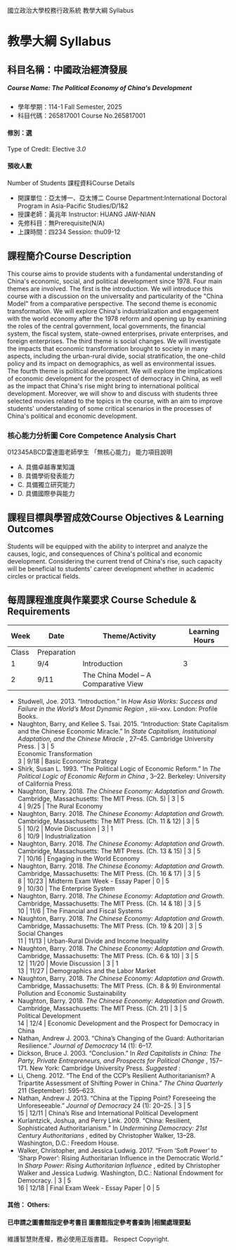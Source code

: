 國立政治大學校務行政系統 教學大綱 Syllabus
# 教學大綱 Syllabus
##  科目名稱：中國政治經濟發展
#####  Course Name: The Political Economy of China's Development
  * 學年學期：114-1 Fall Semester, 2025 
  * 科目代碼：265817001 Course No.265817001
#### 修別：選
Type of Credit: Elective 
_3.0_
#### 預收人數
Number of Students
課程資料Course Details
  * 開課單位：亞太博一、亞太博二 Course Department:International Doctoral Program in Asia-Pacific Studies/D/1&2 
  * 授課老師：黃兆年 Instructor: HUANG JAW-NIAN 
  * 先修科目：無Prerequisite(N/A)
  * 上課時間：四234 Session: thu09-12 
##  課程簡介Course Description
This course aims to provide students with a fundamental understanding of China's economic, social, and political development since 1978. Four main themes are involved. The first is the introduction. We will introduce this course with a discussion on the universality and particularity of the "China Model" from a comparative perspective. The second theme is economic transformation. We will explore China's industrialization and engagement with the world economy after the 1978 reform and opening up by examining the roles of the central government, local governments, the financial system, the fiscal system, state-owned enterprises, private enterprises, and foreign enterprises. The third theme is social changes. We will investigate the impacts that economic transformation brought to society in many aspects, including the urban-rural divide, social stratification, the one-child policy and its impact on demographics, as well as environmental issues. The fourth theme is political development. We will explore the implications of economic development for the prospect of democracy in China, as well as the impact that China's rise might bring to international political development. Moreover, we will show to and discuss with students three selected movies related to the topics in the course, with an aim to improve students' understanding of some critical scenarios in the processes of China's political and economic development.
###  核心能力分析圖 Core Competence Analysis Chart
012345ABCD雷達圖老師學生
「無核心能力」 
能力項目說明
  * A. 具備卓越專業知識
  * B. 具備學術發表能力
  * C. 具備獨立研究能力
  * D. 具備國際參與能力
##  課程目標與學習成效Course Objectives & Learning Outcomes 
Students will be equipped with the ability to interpret and analyze the causes, logic, and consequences of China's political and economic development. Considering the current trend of China's rise, such capacity will be beneficial to students' career development whether in academic circles or practical fields.
##  每周課程進度與作業要求 Course Schedule & Requirements
Week |  Date |  Theme/Activity |  Learning Hours  
---|---|---|---  
Class |  Preparation  
1 |  9/4 |  Introduction |  3 |  0  
2 |  9/11 |  The China Model – A Comparative View
  * Studwell, Joe. 2013. “Introduction.” In _How Asia Works: Success and Failure in the World’s Most Dynamic Region_ , xiii–xxv. London: Profile Books.
  * Naughton, Barry, and Kellee S. Tsai. 2015. “Introduction: State Capitalism and the Chinese Economic Miracle.” In _State Capitalism, Institutional Adaptation, and the Chinese Miracle_ , 27–45. Cambridge University Press.
|  3 |  5  
Economic Transformation  
3 |  9/18 |  Basic Economic Strategy
  * Shirk, Susan L. 1993. “The Political Logic of Economic Reform.” In _The Political Logic of Economic Reform in China_ , 3–22. Berkeley: University of California Press.
  * Naughton, Barry. 2018. _The Chinese Economy: Adaptation and Growth_. Cambridge, Massachusetts: The MIT Press. (Ch. 5)
|  3 |  5  
4 |  9/25 |  The Rural Economy
  * Naughton, Barry. 2018. _The Chinese Economy: Adaptation and Growth_. Cambridge, Massachusetts: The MIT Press. (Ch. 11 & 12)
|  3 |  5  
5 |  10/2 |  Movie Discussion |  3 |  1  
6 |  10/9 |  Industrialization
  * Naughton, Barry. 2018. _The Chinese Economy: Adaptation and Growth_. Cambridge, Massachusetts: The MIT Press. (Ch. 13 & 15)
|  3 |  5  
7 |  10/16 |  Engaging in the World Economy
  * Naughton, Barry. 2018. _The Chinese Economy: Adaptation and Growth_. Cambridge, Massachusetts: The MIT Press. (Ch. 16 & 17)
|  3 |  5  
8 |  10/23 |  Midterm Exam Week - Essay Paper |  0 |  5  
9 |  10/30 |  The Enterprise System
  * Naughton, Barry. 2018. _The Chinese Economy: Adaptation and Growth_. Cambridge, Massachusetts: The MIT Press. (Ch. 14 & 18)
|  3 |  5  
10 |  11/6 |  The Financial and Fiscal Systems
  * Naughton, Barry. 2018. _The Chinese Economy: Adaptation and Growth_. Cambridge, Massachusetts: The MIT Press. (Ch. 19 & 20)
|  3 |  5  
Social Changes  
11 |  11/13 |  Urban-Rural Divide and Income Inequality
  * Naughton, Barry. 2018. _The Chinese Economy: Adaptation and Growth_. Cambridge, Massachusetts: The MIT Press. (Ch. 6 & 10)
|  3 |  5  
12 |  11/20 |  Movie Discussion |  3 |  1  
13 |  11/27 |  Demographics and the Labor Market
  * Naughton, Barry. 2018. _The Chinese Economy: Adaptation and Growth_. Cambridge, Massachusetts: The MIT Press. (Ch. 8 & 9)
Environmental Pollution and Economic Sustainability
  * Naughton, Barry. 2018. _The Chinese Economy: Adaptation and Growth_. Cambridge, Massachusetts: The MIT Press. (Ch. 21)
|  3 |  5  
Political Development  
14 |  12/4 |  Economic Development and the Prospect for Democracy in China
  * Nathan, Andrew J. 2003. “China’s Changing of the Guard: Authoritarian Resilience.” _Journal of Democracy_ 14 (1): 6–17.
  * Dickson, Bruce J. 2003. “Conclusion.” In _Red Capitalists in China: The Party, Private Entrepreneurs, and Prospects for Political Change_ , 157–171. New York: Cambridge University Press.
_Suggested_ :
  * Li, Cheng. 2012. “The End of the CCP’s Resilient Authoritarianism? A Tripartite Assessment of Shifting Power in China.” _The China Quarterly_ 211 (September): 595–623.
  * Nathan, Andrew J. 2013. “China at the Tipping Point? Foreseeing the Unforeseeable.” _Journal of Democracy_ 24 (1): 20–25.
|  3 |  5  
15 |  12/11 |  China’s Rise and International Political Development
  * Kurlantzick, Joshua, and Perry Link. 2009. “China: Resilient, Sophisticated Authoritarianism.” In _Undermining Democracy: 21st Century Authoritarians_ , edited by Christopher Walker, 13–28. Washington, D.C.: Freedom House.
  * Walker, Christopher, and Jessica Ludwig. 2017. “From ‘Soft Power’ to ‘Sharp Power’: Rising Authoritarian Influence in the Democratic World.” In _Sharp Power: Rising Authoritarian Influence_ , edited by Christopher Walker and Jessica Ludwig. Washington, D.C.: National Endowment for Democracy.
|  3 |  5  
16 |  12/18 |  Final Exam Week - Essay Paper |  0 |  5  
####  其他： Others:
####  已申請之圖書館指定參考書目  圖書館指定參考書查詢 |相關處理要點
維護智慧財產權，務必使用正版書籍。 Respect Copyright.